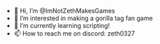 - 👋 Hi, I’m @ImNotZethMakesGames
- 👀 I’m interested in making a gorilla tag fan game
- 🌱 I’m currently learning scripting!
- 📫 How to reach me on discord: zeth0327

<!---
ImNotZethMakesGames/ImNotZethMakesGames is a ✨ special ✨ repository because its `README.md` (this file) appears on your GitHub profile.
You can click the Preview link to take a look at your changes.
--->
